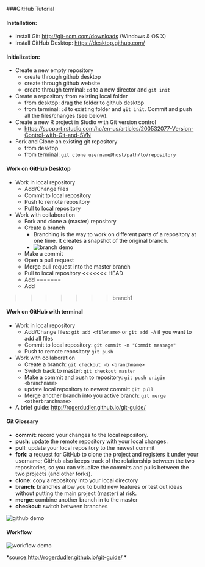 ###GitHub Tutorial

#### Installation:
* Install Git: http://git-scm.com/downloads (Windows & OS X)
* Install GitHub Desktop: https://desktop.github.com/

#### Initialization:
* Create a new empty repository
	* create through github desktop
	* create through github website
	* create through terminal: `cd` to a new director and `git init`
* Create a repository from existing local folder
	* from desktop: drag the folder to github desktop
	* from terminal: `cd` to existing folder and `git init`. Commit and push all the files/changes (see below).
* Create a new R project in Studio with Git version control
    * https://support.rstudio.com/hc/en-us/articles/200532077-Version-Control-with-Git-and-SVN
* Fork and Clone an existing git repository
	- from desktop
	- from terminal: `git clone username@host/path/to/repository`

#### Work on GitHub Desktop
* Work in local repository
    * Add/Change files
    * Commit to local repository
	* Push to remote repository
	* Pull to local repository
* Work with collaboration
	* Fork and clone a (master) repository
	* Create a branch
		* Branching is the way to work on different parts of a repository at one time. It creates a snapshot of the original branch.
		* ![branch demo](/pics/branch_demo.png)
	* Make a commit
	* Open a pull request 
	* Merge pull request into the master branch
	* Pull to local repository
<<<<<<< HEAD
	*  Add
=======
	* Add
>>>>>>> branch1



#### Work on GitHub with terminal 
* Work in local repository
    * Add/Change files: `git add <filename>` or `git add -A` if you want to add all files
    * Commit to local repository: `git commit -m "Commit message"`
	* Push to remote repository `git push`
* Work with collaboration
	* Create a branch: `git checkout -b <branchname>` 
	* Switch back to master: `git checkout master`
	* Make a commit and push to repository: `git push origin <branchname>`
	* update local repository to newest commit: `git pull`
	* Merge another branch into you active branch: `git merge <otherbranchname>`
* A brief guide: http://rogerdudler.github.io/git-guide/

#### Git Glossary
* **commit**: record your changes to the local repository.
* **push**: update the remote repository with your local changes.
* **pull**: update your local repository to the newest commit
* **fork**: a request for GitHub to clone the project and registers it under your username; GitHub also keeps track of the relationship between the two repositories, so you can visualize the commits and pulls between the two projects (and other forks).
* **clone**: copy a repository into your local directory
* **branch**: branches allow you to build new features or test out ideas without putting the main project (master) at risk.
* **merge**: combine another branch in to the master
* **checkout**: switch between branches

![github demo](/pics/demo_1.png)

#### Workflow
![workflow demo](/pics/workflow_demo.png)

*source:http://rogerdudler.github.io/git-guide/ *
